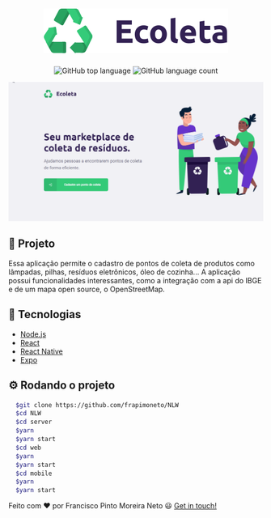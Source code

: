 <h1 align="center">
  <img src=".github/logo.svg" alt="Ecoleta" />
</h1>

<p align="center">
  <img alt="GitHub top language" src="https://img.shields.io/github/languages/top/frapimoneto/NLW1" />
  <img alt="GitHub language count" src="https://img.shields.io/github/languages/count/frapimoneto/NLW1" />
</p>

<p align="center">
  <img src=".github/tela.gif" alt="Ecoleta tela web" />
</p>

<!-- <p align="center">
  <img src=".github/mob.gif" alt="Ecoleta tela mobile" />
</p> -->

## :memo: Projeto

Essa aplicação permite o cadastro de pontos de coleta de produtos como lâmpadas, pilhas, resíduos eletrônicos, óleo de cozinha... A aplicação possui funcionalidades interessantes, como a integração com a api do IBGE e de um mapa open source, o OpenStreetMap.

## :rocket: Tecnologias

- [Node.js](https://nodejs.org/en/)
- [React](https://reactjs.org)
- [React Native](https://facebook.github.io/react-native/)
- [Expo](https://expo.io/)

## :gear: Rodando o projeto
``` bash
  $git clone https://github.com/frapimoneto/NLW
  $cd NLW
  $cd server
  $yarn
  $yarn start
  $cd web
  $yarn
  $yarn start
  $cd mobile
  $yarn
  $yarn start
```

Feito com ❤ por Francisco Pinto Moreira Neto 😃 [Get in touch!](https://github.com/frapimoneto)